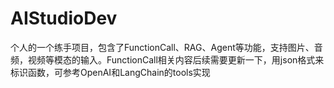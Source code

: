 # AIStudioDev
个人的一个练手项目，包含了FunctionCall、RAG、Agent等功能，支持图片、音频，视频等模态的输入。FunctionCall相关内容后续需要更新一下，用json格式来标识函数，可参考OpenAI和LangChain的tools实现

